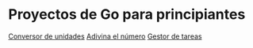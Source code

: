 # Proyectos de Go para principiantes

[Conversor de unidades](https://github.com/FuenRob/go-projects-beginning/tree/main/units-conversor)
[Adivina el número](https://github.com/FuenRob/go-projects-beginning/tree/main/guess-the-number)
[Gestor de tareas](https://github.com/FuenRob/go-projects-beginning/tree/main/todo-list)
